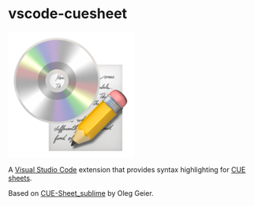 # vscode-cuesheet

<img src="https://raw.githubusercontent.com/zgracem/vscode-cuesheet/master/images/cue.png" width="256" height="256">

A [Visual Studio Code] extension that provides syntax highlighting for [CUE sheets].

Based on [CUE-Sheet_sublime] by Oleg Geier.

[Visual Studio Code]: https://code.visualstudio.com/
[CUE sheets]: https://en.wikipedia.org/wiki/Cue_sheet_(computing)
[CUE-Sheet_sublime]: https://github.com/relikd/CUE-Sheet_sublime
